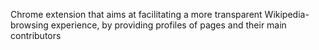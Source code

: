 Chrome extension that aims at facilitating a more transparent Wikipedia-browsing experience, by providing profiles of pages and their main contributors
